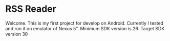# **RSS Reader**

Welcome. This is my first project for develop on Android.
Currently I tested and run it on emulator of Nexus 5".
Minimum SDK version is 26. Target SDK version 30
